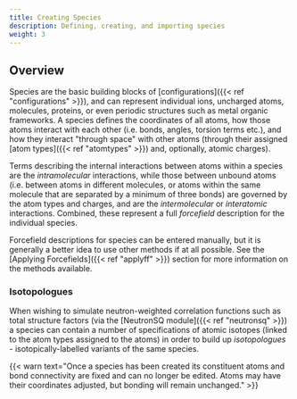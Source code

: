 ```yaml
---
title: Creating Species
description: Defining, creating, and importing species
weight: 3
---
```


## Overview

Species are the basic building blocks of [configurations]({{< ref "configurations" >}}), and can represent individual ions, uncharged atoms, molecules, proteins, or even periodic structures such as metal organic frameworks. A species defines the coordinates of all atoms, how those atoms interact with each other (i.e. bonds, angles, torsion terms etc.), and how they interact "through space" with other atoms (through their assigned [atom types]({{< ref "atomtypes" >}}) and, optionally, atomic charges).

Terms describing the internal interactions between atoms within a species are the _intramolecular_ interactions, while those between unbound atoms (i.e. between atoms in different molecules, or atoms within the same molecule that are separated by a minimum of three bonds) are governed by the atom types and charges, and are the _intermolecular_ or _interatomic_ interactions. Combined, these represent a full _forcefield_ description for the individual species.

Forcefield descriptions for species can be entered manually, but it is generally a better idea to use other methods if at all possible. See the [Applying Forcefields]({{< ref "applyff" >}}) section for more information on the methods available.

### Isotopologues

When wishing to simulate neutron-weighted correlation functions such as total structure factors (via the [NeutronSQ module]({{< ref "neutronsq" >}}) a species can contain a number of specifications of atomic isotopes (linked to the atom types assigned to the atoms) in order to build up _isotopologues_ - isotopically-labelled variants of the same species.

{{< warn text="Once a species has been created its constituent atoms and bond connectivity are fixed and can no longer be edited. Atoms may have their coordinates adjusted, but bonding will remain unchanged." >}}
